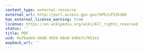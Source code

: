 ```yaml
---
content_type: external-resource
external_url: http://purl.access.gpo.gov/GPO/LPS35300
has_external_license_warning: true
license: https://en.wikipedia.org/wiki/All_rights_reserved
status: ''
title: PDF
uid: 0a7bade6-d4d8-4926-88a0-b46e7c7051e1
wayback_url: ''
---
```

